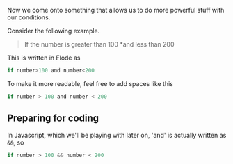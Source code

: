 Now we come onto something that allows us to do more powerful stuff with our conditions.


Consider the following example.

> If the number is greater than 100 *and less than 200

This is written in Flode as 

```javascript
if number>100 and number<200
```

To make it more readable, feel free to add spaces like this

```javascript
if number > 100 and number < 200
```

## Preparing for coding
In Javascript, which we'll  be playing with later on, 'and' is actually written as `&&`, so

```javascript
if number > 100 && number < 200
```
